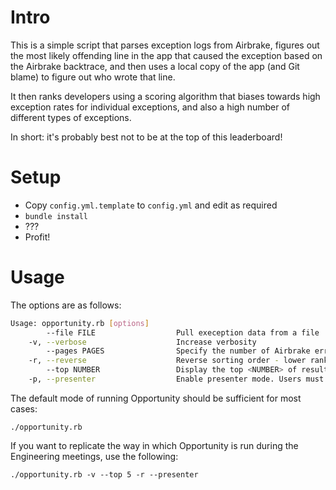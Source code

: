 # Intro
This is a simple script that parses exception logs from Airbrake, figures out the most likely offending line in the app that caused the exception based on the Airbrake backtrace, and then uses a local copy of the app (and Git blame) to figure out who wrote that line.

It then ranks developers using a scoring algorithm that biases towards high exception rates for individual exceptions, and also a high number of different types of exceptions.

In short: it's probably best not to be at the top of this leaderboard!

# Setup

  * Copy `config.yml.template` to `config.yml` and edit as required
  * `bundle install`
  * ???
  * Profit!

# Usage 
The options are as follows:

```bash
Usage: opportunity.rb [options]
        --file FILE                  Pull exeception data from a file
    -v, --verbose                    Increase verbosity
        --pages PAGES                Specify the number of Airbrake error pages to parse (default: 2)
    -r, --reverse                    Reverse sorting order - lower rankings displayed first (default: off)
        --top NUMBER                 Display the top <NUMBER> of results (default: all)
    -p, --presenter                  Enable presenter mode. Users must hit a keyboard key between printing each item (default: off)
```

The default mode of running Opportunity should be sufficient for most cases:

    ./opportunity.rb

If you want to replicate the way in which Opportunity is run during the Engineering meetings, use the following:

    ./opportunity.rb -v --top 5 -r --presenter
